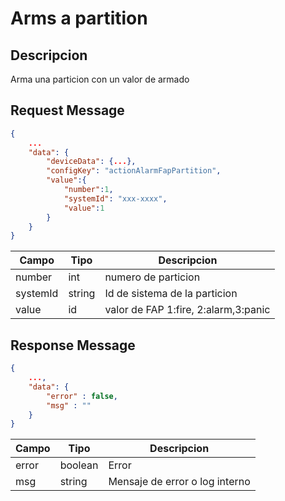 # Arms a partition

## Descripcion

Arma una particion con un valor de armado

## Request Message

```json
{
    ...
    "data": {
        "deviceData": {...},
        "configKey": "actionAlarmFapPartition",
        "value":{
            "number":1,
            "systemId": "xxx-xxxx",
            "value":1
        }
    }
}

```

| Campo    | Tipo   | Descripcion                          |
| -------- | ------ | ------------------------------------ |
| number   | int    | numero de particion                  |
| systemId | string | Id de sistema de la particion        |
| value    | id     | valor de FAP 1:fire, 2:alarm,3:panic |

## Response Message

```json
{
    ...,
    "data": {
        "error" : false,
        "msg" : ""
    }
}
```

| Campo | Tipo    | Descripcion                    |
| ----- | ------- | ------------------------------ |
| error | boolean | Error                          |
| msg   | string  | Mensaje de error o log interno |
